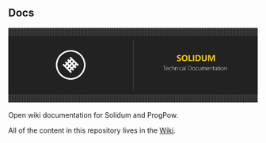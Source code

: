 ## Docs

![banner](docs.jpg)

Open wiki documentation for Solidum and ProgPow.

All of the content in this repository lives in the [Wiki](https://github.com/solidum-network/docs/wiki).
